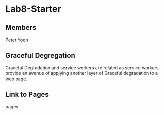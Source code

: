 # Lab8-Starter

## Members
Peter Yoon

## Graceful Degregation
Graceful Degradation and service workers are related as service workers provide an avenue of applying another layer of Graceful degradation to a web page.


## Link to Pages
pages